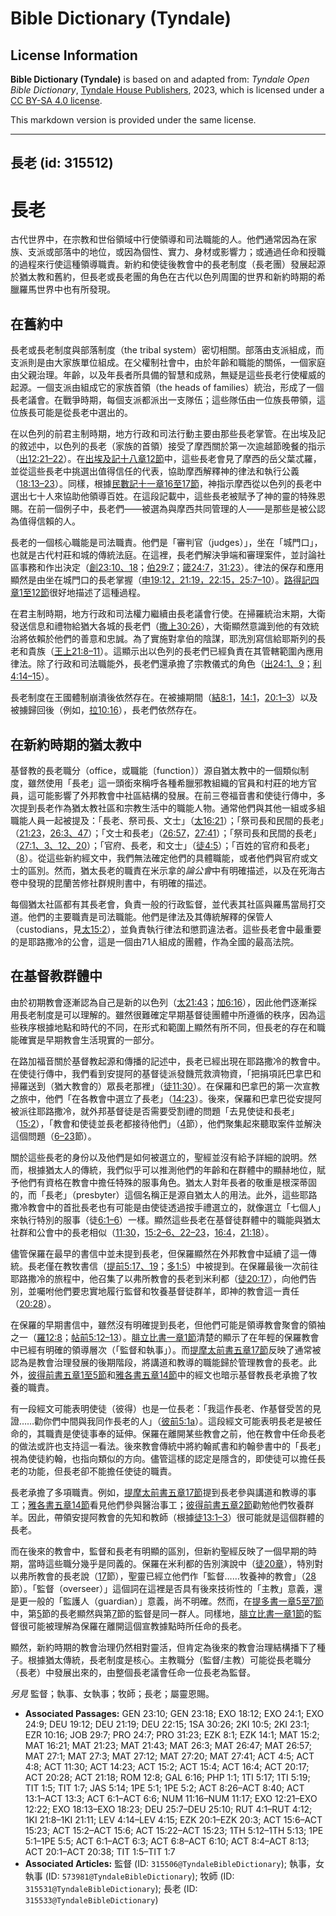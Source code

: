 # Bible Dictionary (Tyndale)

## License Information

**Bible Dictionary (Tyndale)** is based on and adapted from: _Tyndale Open Bible Dictionary_, [Tyndale House Publishers](https://tyndaleopenresources.com/), 2023, which is licensed under a [CC BY-SA 4.0 license](https://creativecommons.org/licenses/by-sa/4.0/legalcode.en).

This markdown version is provided under the same license.



--------------------------------

## 長老 (id: 315512)

長老
==

古代世界中，在宗教和世俗領域中行使領導和司法職能的人。他們通常因為在家族、支派或部落中的地位，或因為個性、實力、身材或影響力；或通過任命和授職的過程來行使這種領導職責。新約和使徒後教會中的長老制度（長老團）發展起源於猶太教和舊約，但長老或長老團的角色在古代以色列周圍的世界和新約時期的希臘羅馬世界中也有所發現。

在舊約中
----

長老或長老制度與部落制度（the tribal system）密切相關。部落由支派組成，而支派則是由大家族單位組成。在父權制社會中，由於年齡和職能的關係，一個家庭由父親治理。年齡，以及年長者所具備的智慧和成熟，無疑是這些長老行使權威的起源。一個支派由組成它的家族首領（the heads of families）統治，形成了一個長老議會。在戰爭時期，每個支派都派出一支隊伍；這些隊伍由一位族長帶領，這位族長可能是從長老中選出的。

在以色列的前君主制時期，地方行政和司法行動主要由那些長老掌管。在出埃及記的敘述中，以色列的長老（家族的首領）接受了摩西關於第一次逾越節晚餐的指示（[出12:21–22](https://ref.ly/Exod12:21-Exod12:22)）。在[出埃及記十八章12節](https://ref.ly/Exod18:12)中，這些長老會見了摩西的岳父葉忒羅，並從這些長老中挑選出值得信任的代表，協助摩西解釋神的律法和執行公義（[18:13–23](https://ref.ly/Exod18:13-Exod18:23)）。同樣，根據[民數記十一章16至17節](https://ref.ly/Num11:16-Num11:17)，神指示摩西從以色列的長老中選出七十人來協助他領導百姓。在這段記載中，這些長老被賦予了神的靈的特殊恩賜。在前一個例子中，長老們——被選為與摩西共同管理的人——是那些是被公認為值得信賴的人。

長老的一個核心職能是司法職責。他們是「審判官（judges）」，坐在「城門口」，也就是古代村莊和城的傳統法庭。在這裡，長老們解決爭端和審理案件，並討論社區事務和作出決定（[創23:10、18](https://ref.ly/Gen23:10)；[伯29:7](https://ref.ly/Job29:7)；[箴24:7](https://ref.ly/Prov24:7)，[31:23](https://ref.ly/Prov31:23)）。律法的保存和應用顯然是由坐在城門口的長老掌握（[申19:12，](https://ref.ly/Deut19:12)[21:19，](https://ref.ly/Deut21:19)[22:15，](https://ref.ly/Deut22:15)[25:7–10](https://ref.ly/Deut25:7-Deut25:10)）。[路得記四章1至12節](https://ref.ly/Ruth4:1-Ruth4:12)很好地描述了這種過程。

在君主制時期，地方行政和司法權力繼續由長老議會行使。在掃羅統治末期，大衛發送信息和禮物給猶大各城的長老們（[撒上30:26](https://ref.ly/1Sam30:26)），大衛顯然意識到他的有效統治將依賴於他們的善意和忠誠。為了實施對拿伯的陰謀，耶洗別寫信給耶斯列的長老和貴族（[王上21:8–11](https://ref.ly/1Kgs21:8-1Kgs21:11)）。這顯示出以色列的長老們已經負責在其管轄範圍內應用律法。除了行政和司法職能外，長老們還承擔了宗教儀式的角色（[出24:1、9](https://ref.ly/Exod24:1)；[利4:14–15](https://ref.ly/Lev4:14-Lev4:15)）。

長老制度在王國體制崩潰後依然存在。在被擄期間（[結8:1](https://ref.ly/Ezek8:1)，[14:1](https://ref.ly/Ezek14:1)，[20:1–3](https://ref.ly/Ezek20:1-Ezek20:3)）以及被擄歸回後（例如，[拉10:16](https://ref.ly/Ezra10:16)），長老們依然存在。

在新約時期的猶太教中
----------

基督教的長老職分（office，或職能〔function〕）源自猶太教中的一個類似制度，雖然使用「長老」這一頭銜來稱呼各種希臘邪教組織的官員和村莊的地方官員，這可能影響了外邦教會中社區結構的發展。在前三卷福音書和使徒行傳中，多次提到長老作為猶太教社區和宗教生活中的職能人物。通常他們與其他一組或多組職能人員一起被提及：「長老、祭司長、文士」（[太16:21](https://ref.ly/Matt16:21)）；「祭司長和民間的長老」（[21:23](https://ref.ly/Matt21:23)，[26:3、47](https://ref.ly/Matt26:3)）；「文士和長老」（[26:57](https://ref.ly/Matt26:57)，[27:41](https://ref.ly/Matt27:41)）；「祭司長和民間的長老」（[27:1、3、12、20](https://ref.ly/Matt27:1)）；「官府、長老，和文士」（[徒4:5](https://ref.ly/Acts4:5)）；「百姓的官府和長老」（[8](https://ref.ly/Acts4:8)）。從這些新約經文中，我們無法確定他們的具體職能，或者他們與官府或文士的區別。然而，猶太長老的職責在米示拿的*論公會*中有明確描述，以及在死海古卷中發現的昆蘭苦修社群規則書中，有明確的描述。

每個猶太社區都有其長老會，負責一般的行政監督，並代表其社區與羅馬當局打交道。他們的主要職責是司法職能。他們是律法及其傳統解釋的保管人（custodians，見[太15:2](https://ref.ly/Matt15:2)），並負責執行律法和懲罰違法者。這些長老會中最重要的是耶路撒冷的公會，這是一個由71人組成的團體，作為全國的最高法院。

在基督教群體中
-------

由於初期教會逐漸認為自己是新的以色列（[太21:43](https://ref.ly/Matt21:43)；[加6:16](https://ref.ly/Gal6:16)），因此他們逐漸採用長老制度是可以理解的。雖然很難確定早期基督徒團體中所遵循的秩序，因為這些秩序根據地點和時代的不同，在形式和範圍上顯然有所不同，但長老的存在和職能確實是早期教會生活現實的一部分。

在路加福音關於基督教起源和傳播的記述中，長老已經出現在耶路撒冷的教會中。在使徒行傳中，我們看到安提阿的基督徒派發饑荒救濟物資，「把捐項託巴拿巴和掃羅送到（猶大教會的）眾長老那裡」（[徒11:30](https://ref.ly/Acts11:30)）。在保羅和巴拿巴的第一次宣教之旅中，他們「在各教會中選立了長老」（[14:23](https://ref.ly/Acts14:23)）。後來，保羅和巴拿巴從安提阿被派往耶路撒冷，就外邦基督徒是否需要受割禮的問題「去見使徒和長老」（[15:2](https://ref.ly/Acts15:2)），「教會和使徒並長老都接待他們」（[4](https://ref.ly/Acts15:4)節），他們聚集起來聽取案件並解決這個問題（[6–23](https://ref.ly/Acts15:6-Acts15:23)節）。

關於這些長老的身份以及他們是如何被選立的，聖經並沒有給予詳細的說明。然而，根據猶太人的傳統，我們似乎可以推測他們的年齡和在群體中的顯赫地位，賦予他們有資格在教會中擔任特殊的服事角色。猶太人對年長者的敬重是根深蒂固的，而「長老」（presbyter）這個名稱正是源自猶太人的用法。此外，這些耶路撒冷教會中的首批長老也有可能是由使徒透過按手禮選立的，就像選立「七個人」來執行特別的服事（徒[6:1–6](https://ref.ly/Acts6:1-Acts6:6)）一樣。顯然這些長老在基督徒群體中的職能與猶太社群和公會中的長老相似（[11:30](https://ref.ly/Acts11:30)，[15:2–6、22–23](https://ref.ly/Acts15:2-Acts15:6)，[16:4](https://ref.ly/Acts16:4)，[21:18](https://ref.ly/Acts21:18)）。

儘管保羅在最早的書信中並未提到長老，但保羅顯然在外邦教會中延續了這一傳統。長老僅在教牧書信（[提前5:17、19](https://ref.ly/1Tim5:17)；[多1:5](https://ref.ly/Titus1:5)）中被提到。在保羅最後一次前往耶路撒冷的旅程中，他召集了以弗所教會的長老到米利都（[徒20:17](https://ref.ly/Acts20:17)），向他們告別，並囑咐他們要忠實地履行監督和牧養基督徒群羊，即神的教會這一責任（[20:28](https://ref.ly/Acts20:28)）。

在保羅的早期書信中，雖然沒有明確提到長老，但他們可能是領導教會聚會的領袖之一（[羅12:8](https://ref.ly/Rom12:8)；[帖前5:12–13](https://ref.ly/1Thess5:12-1Thess5:13)）。[腓立比書一章1節](https://ref.ly/Phil1:1)清楚的顯示了在年輕的保羅教會中已經有明確的領導層次（「監督和執事」）。而[提摩太前書五章17節](https://ref.ly/1Tim5:17)反映了通常被認為是教會治理發展的後期階段，將講道和教導的職能歸於管理教會的長老。此外，[彼得前書五章1至5節](https://ref.ly/1Pet5:1-1Pet5:5)和[雅各書五章14節](https://ref.ly/Jas5:14)中的經文也暗示基督教長老承擔了牧養的職責。

有一段經文可能表明使徒（彼得）也是一位長老：「我這作長老、作基督受苦的見證……勸你們中間與我同作長老的人」（[彼前5:1a](https://ref.ly/1Pet5:1)）。這段經文可能表明長老是被任命的，其職責是使徒事奉的延伸。保羅在離開某些教會之前，他在教會中任命長老的做法或許也支持這一看法。後來教會傳統中將約翰貳書和約翰參書中的「長老」視為使徒約翰，也指向類似的方向。儘管這樣的認定是隱含的，即使徒可以擔任長老的功能，但長老卻不能擔任使徒的職責。

長老承擔了多項職責。例如，[提摩太前書五章17節](https://ref.ly/1Tim5:17)提到長老參與講道和教導的事工；[雅各書五章14節](https://ref.ly/Jas5:14)看見他們參與醫治事工；[彼得前書五章2節](https://ref.ly/1Pet5:2)勸勉他們牧養群羊。因此，帶領安提阿教會的先知和教師（根據[徒13:1–3](https://ref.ly/Acts13:1-Acts13:3)）很可能就是這個群體的長老。

而在後來的教會中，監督和長老有明顯的區別，但新約聖經反映了一個早期的時期，當時這些職分幾乎是同義的。保羅在米利都的告別演說中（[徒20章](https://ref.ly/Acts20:1-Acts20:38)），特別對以弗所教會的長老說（[17](https://ref.ly/Acts20:17)節），聖靈已經立他們作「監督……牧養神的教會」（[28](https://ref.ly/Acts20:28)節）。「監督（overseer）」這個詞在這裡是否具有後來技術性的「主教」意義，還是更一般的「監護人（guardian）」意義，尚不明確。然而，在[提多書一章5至7節](https://ref.ly/Titus1:5-Titus1:7)中，第[5](https://ref.ly/Titus1:5)節的長老顯然與第[7](https://ref.ly/Titus1:7)節的監督是同一群人。同樣地，[腓立比書一章1節](https://ref.ly/Phil1:1)的監督很可能被理解為保羅在離開這個宣教據點時所任命的長老。

顯然，新約時期的教會治理仍然相對靈活，但肯定為後來的教會治理結構播下了種子。根據猶太傳統，長老制度是核心。主教職分（監督/主教）可能從長老職分（長老）中發展出來的，由整個長老議會任命一位長老為監督。

*另見* 監督；執事、女執事；牧師；長老；屬靈恩賜。

* **Associated Passages:** GEN 23:10; GEN 23:18; EXO 18:12; EXO 24:1; EXO 24:9; DEU 19:12; DEU 21:19; DEU 22:15; 1SA 30:26; 2KI 10:5; 2KI 23:1; EZR 10:16; JOB 29:7; PRO 24:7; PRO 31:23; EZK 8:1; EZK 14:1; MAT 15:2; MAT 16:21; MAT 21:23; MAT 21:43; MAT 26:3; MAT 26:47; MAT 26:57; MAT 27:1; MAT 27:3; MAT 27:12; MAT 27:20; MAT 27:41; ACT 4:5; ACT 4:8; ACT 11:30; ACT 14:23; ACT 15:2; ACT 15:4; ACT 16:4; ACT 20:17; ACT 20:28; ACT 21:18; ROM 12:8; GAL 6:16; PHP 1:1; 1TI 5:17; 1TI 5:19; TIT 1:5; TIT 1:7; JAS 5:14; 1PE 5:1; 1PE 5:2; ACT 8:26–ACT 8:40; ACT 13:1–ACT 13:3; ACT 6:1–ACT 6:6; NUM 11:16–NUM 11:17; EXO 12:21–EXO 12:22; EXO 18:13–EXO 18:23; DEU 25:7–DEU 25:10; RUT 4:1–RUT 4:12; 1KI 21:8–1KI 21:11; LEV 4:14–LEV 4:15; EZK 20:1–EZK 20:3; ACT 15:6–ACT 15:23; ACT 15:2–ACT 15:6; ACT 15:22–ACT 15:23; 1TH 5:12–1TH 5:13; 1PE 5:1–1PE 5:5; ACT 6:1–ACT 6:3; ACT 6:8–ACT 6:10; ACT 8:4–ACT 8:13; ACT 20:1–ACT 20:38; TIT 1:5–TIT 1:7
* **Associated Articles:** 監督 (ID: `315506@TyndaleBibleDictionary`); 執事，女執事 (ID: `573981@TyndaleBibleDictionary`); 牧師 (ID: `315531@TyndaleBibleDictionary`); 長老 (ID: `315533@TyndaleBibleDictionary`)

